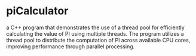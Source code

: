 # piCalculator
a C++ program that demonstrates the use of a thread pool for efficiently calculating the value of PI using multiple threads. The program utilizes a thread pool to distribute the computation of PI across available CPU cores, improving performance through parallel processing.
